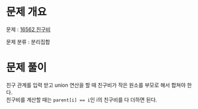 # 문제 개요

문제 : [16562 친구비](https://www.acmicpc.net/problem/16562)

문제 분류 : 분리집합

# 문제 풀이

친구 관계를 입력 받고 union 연산을 할 때 친구비가 작은 원소를 부모로 해서 합쳐야 한다.  
친구비를 계산할 때는 `parent[i] == i`인 i의 친구비를 다 더하면 된다.
